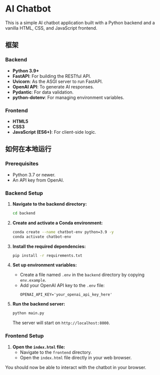 # AI Chatbot

This is a simple AI chatbot application built with a Python backend and a vanilla HTML, CSS, and JavaScript frontend.

## 框架

### Backend

- **Python 3.9+**
- **FastAPI**: For building the RESTful API.
- **Uvicorn**: As the ASGI server to run FastAPI.
- **OpenAI API**: To generate AI responses.
- **Pydantic**: For data validation.
- **python-dotenv**: For managing environment variables.

### Frontend

- **HTML5**
- **CSS3**
- **JavaScript (ES6+)**: For client-side logic.

## 如何在本地运行

### Prerequisites

- Python 3.7 or newer.
- An API key from OpenAI.

### Backend Setup

1. **Navigate to the backend directory:**
   ```sh
   cd backend
   ```

2. **Create and activate a Conda environment:**
   ```sh
   conda create --name chatbot-env python=3.9 -y
   conda activate chatbot-env
   ```

3. **Install the required dependencies:**
   ```sh
   pip install -r requirements.txt
   ```

4. **Set up environment variables:**
   - Create a file named `.env` in the `backend` directory by copying `env.example`.
   - Add your OpenAI API key to the `.env` file:
     ```
     OPENAI_API_KEY='your_openai_api_key_here'
     ```

5. **Run the backend server:**
   ```sh
   python main.py
   ```
   The server will start on `http://localhost:8000`.

### Frontend Setup

1. **Open the `index.html` file:**
   - Navigate to the `frontend` directory.
   - Open the `index.html` file directly in your web browser.

You should now be able to interact with the chatbot in your browser.
